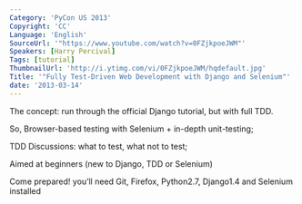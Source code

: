 ```yaml
---
Category: 'PyCon US 2013'
Copyright: 'CC'
Language: 'English'
SourceUrl: '"https://www.youtube.com/watch?v=0FZjkpoeJWM"'
Speakers: [Harry Percival]
Tags: [tutorial]
ThumbnailUrl: 'http://i.ytimg.com/vi/0FZjkpoeJWM/hqdefault.jpg'
Title: '"Fully Test-Driven Web Development with Django and Selenium"'
date: '2013-03-14'
---
```

The concept: run through the official Django tutorial, but with full TDD.

So, Browser-based testing with Selenium + in-depth unit-testing; 

TDD Discussions: what to test, what not to test; 

Aimed at beginners (new to Django, TDD or Selenium)

Come prepared! you’ll need Git, Firefox, Python2.7, Django1.4 and Selenium installed